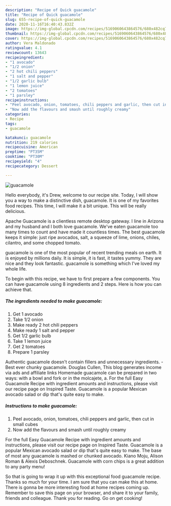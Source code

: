 ```yaml
---
description: "Recipe of Quick guacamole"
title: "Recipe of Quick guacamole"
slug: 655-recipe-of-quick-guacamole
date: 2020-11-16T16:40:43.832Z
image: https://img-global.cpcdn.com/recipes/5169060643864576/680x482cq70/guacamole-recipe-main-photo.jpg
thumbnail: https://img-global.cpcdn.com/recipes/5169060643864576/680x482cq70/guacamole-recipe-main-photo.jpg
cover: https://img-global.cpcdn.com/recipes/5169060643864576/680x482cq70/guacamole-recipe-main-photo.jpg
author: Vera Maldonado
ratingvalue: 4.1
reviewcount: 13643
recipeingredient:
- "1 avocado"
- "1/2 onion"
- "2 hot chili peppers"
- "1 salt and pepper"
- "1/2 garlic bulb"
- "1 lemon juice"
- "2 tomatoes"
- "1 parsley"
recipeinstructions:
- "Peel avocado, onion, tomatoes, chili peppers and garlic, then cut in small cubes"
- "Now add the flavours and smash until roughly creamy"
categories:
- Recipe
tags:
- guacamole

katakunci: guacamole 
nutrition: 219 calories
recipecuisine: American
preptime: "PT35M"
cooktime: "PT30M"
recipeyield: "4"
recipecategory: Dessert

---
```



![guacamole](https://img-global.cpcdn.com/recipes/5169060643864576/680x482cq70/guacamole-recipe-main-photo.jpg)

Hello everybody, it's Drew, welcome to our recipe site. Today, I will show you a way to make a distinctive dish, guacamole. It is one of my favorites food recipes. This time, I will make it a bit unique. This will be really delicious.

Apache Guacamole is a clientless remote desktop gateway. I line in Arizona and my husband and I both love guacamole. We&#39;ve eaten guacamole too many times to count and have made it countless times. The best guacamole keeps it simple: just ripe avocados, salt, a squeeze of lime, onions, chiles, cilantro, and some chopped tomato.

guacamole is one of the most popular of recent trending meals on earth. It is enjoyed by millions daily. It is simple, it is fast, it tastes yummy. They are nice and they look fantastic. guacamole is something which I've loved my whole life.


To begin with this recipe, we have to first prepare a few components. You can have guacamole using 8 ingredients and 2 steps. Here is how you can achieve that.

<!--inarticleads1-->

##### The ingredients needed to make guacamole:

1. Get 1 avocado
1. Take 1/2 onion
1. Make ready 2 hot chili peppers
1. Make ready 1 salt and pepper
1. Get 1/2 garlic bulb
1. Take 1 lemon juice
1. Get 2 tomatoes
1. Prepare 1 parsley


Authentic guacamole doesn&#39;t contain fillers and unnecessary ingredients. - Best ever chunky guacamole. Douglas Cullen, This blog generates income via ads and affiliate links Homemade guacamole can be prepared in two ways: with a bowl and fork or in the molcajete, a. For the full Easy Guacamole Recipe with ingredient amounts and instructions, please visit our recipe page on Inspired Taste. Guacamole is a popular Mexican avocado salad or dip that&#39;s quite easy to make. 

<!--inarticleads2-->

##### Instructions to make guacamole:

1. Peel avocado, onion, tomatoes, chili peppers and garlic, then cut in small cubes
1. Now add the flavours and smash until roughly creamy


For the full Easy Guacamole Recipe with ingredient amounts and instructions, please visit our recipe page on Inspired Taste. Guacamole is a popular Mexican avocado salad or dip that&#39;s quite easy to make. The base of most any guacamole is mashed or chunked avocado. Kiano Moju, Alison Roman &amp; Alexis Deboschnek. Guacamole with corn chips is a great addition to any party menu! 

So that is going to wrap it up with this exceptional food guacamole recipe. Thanks so much for your time. I am sure that you can make this at home. There is gonna be more interesting food at home recipes coming up. Remember to save this page on your browser, and share it to your family, friends and colleague. Thank you for reading. Go on get cooking!
